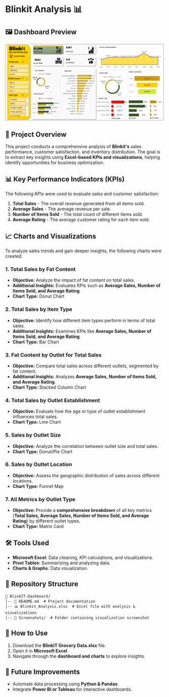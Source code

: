 # Blinkit Analysis 📊

## 🖼 Dashboard Preview
![Blinkit Dashboard](Screenshot.png)

## 📌 Project Overview
This project conducts a comprehensive analysis of **Blinkit's** sales performance, customer satisfaction, and inventory distribution. The goal is to extract key insights using **Excel-based KPIs and visualizations**, helping identify opportunities for business optimization.

## 📊 Key Performance Indicators (KPIs)
The following KPIs were used to evaluate sales and customer satisfaction:
1. **Total Sales** - The overall revenue generated from all items sold.
2. **Average Sales** - The average revenue per sale.
3. **Number of Items Sold** - The total count of different items sold.
4. **Average Rating** - The average customer rating for each item sold.

## 📈 Charts and Visualizations
To analyze sales trends and gain deeper insights, the following charts were created:

### 1. Total Sales by Fat Content  
- **Objective:** Analyze the impact of fat content on total sales.  
- **Additional Insights:** Evaluates KPIs such as **Average Sales, Number of Items Sold, and Average Rating**.  
- **Chart Type:** Donut Chart  

### 2. Total Sales by Item Type  
- **Objective:** Identify how different item types perform in terms of total sales.  
- **Additional Insights:** Examines KPIs like **Average Sales, Number of Items Sold, and Average Rating**.  
- **Chart Type:** Bar Chart  

### 3. Fat Content by Outlet for Total Sales  
- **Objective:** Compare total sales across different outlets, segmented by fat content.  
- **Additional Insights:** Analyzes **Average Sales, Number of Items Sold, and Average Rating**.  
- **Chart Type:** Stacked Column Chart  

### 4. Total Sales by Outlet Establishment  
- **Objective:** Evaluate how the age or type of outlet establishment influences total sales.  
- **Chart Type:** Line Chart  

### 5. Sales by Outlet Size  
- **Objective:** Analyze the correlation between outlet size and total sales.  
- **Chart Type:** Donut/Pie Chart  

### 6. Sales by Outlet Location  
- **Objective:** Assess the geographic distribution of sales across different locations.  
- **Chart Type:** Funnel Map  

### 7. All Metrics by Outlet Type  
- **Objective:** Provide a **comprehensive breakdown** of all key metrics (**Total Sales, Average Sales, Number of Items Sold, and Average Rating**) by different outlet types.  
- **Chart Type:** Matrix Card  

## 🛠 Tools Used
- **Microsoft Excel**: Data cleaning, KPI calculations, and visualizations.
- **Pivot Tables**: Summarizing and analyzing data.
- **Charts & Graphs**: Data visualization.

## 📁 Repository Structure
```
📂 BlinkIT-Dashboard/
│-- 📜 README.md  # Project documentation
│-- 📊 Blinkit_Analysis.xlsx  # Excel file with analysis & visualizations
│-- 📂 Screenshots/  # Folder containing visualization screenshot
```

## 🚀 How to Use
1. Download the **BlinkIT Grocery Data.xlsx** file.
2. Open it in **Microsoft Excel**.
3. Navigate through the **dashboard and charts** to explore insights.

## 📌 Future Improvements
- Automate data processing using **Python & Pandas**.
- Integrate **Power BI or Tableau** for interactive dashboards.
